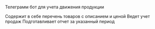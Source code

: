 Телеграмм бот для учета движения продукции

Содержит в себе перечень товаров с описанием и ценой
Ведет учет продаж 
Подготавливает отчет за указанный период